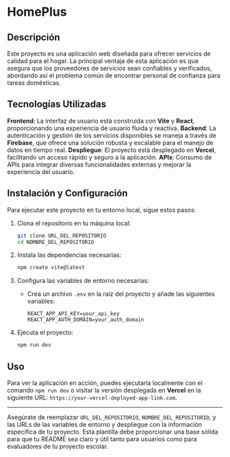 # HomePlus

## Descripción
Este proyecto es una aplicación web diseñada para ofrecer servicios de calidad para el hogar. La principal ventaja de esta aplicación es que asegura que los proveedores de servicios sean confiables y verificados, abordando así el problema común de encontrar personal de confianza para tareas domésticas.

## Tecnologías Utilizadas
**Frontend**: La interfaz de usuario está construida con **Vite** y **React**, proporcionando una experiencia de usuario fluida y reactiva.
**Backend**: La autenticación y gestión de los servicios disponibles se maneja a través de **Firebase**, que ofrece una solución robusta y escalable para el manejo de datos en tiempo real.
**Despliegue**: El proyecto está desplegado en **Vercel**, facilitando un acceso rápido y seguro a la aplicación.
**APIs**: Consumo de APIs para integrar diversas funcionalidades externas y mejorar la experiencia del usuario.

## Instalación y Configuración
Para ejecutar este proyecto en tu entorno local, sigue estos pasos:

1. Clona el repositorio en tu máquina local:
   ```bash
   git clone URL_DEL_REPOSITORIO
   cd NOMBRE_DEL_REPOSITORIO
   ```

2. Instala las dependencias necesarias:
   ```bash
   npm create vite@latest
   ```

3. Configura las variables de entorno necesarias:
   - Crea un archivo `.env` en la raíz del proyecto y añade las siguientes variables:
     ```
     REACT_APP_API_KEY=your_api_key
     REACT_APP_AUTH_DOMAIN=your_auth_domain
     ```

4. Ejecuta el proyecto:
   ```bash
   npm run dev
   ```

## Uso
Para ver la aplicación en acción, puedes ejecutarla localmente con el comando `npm run dev` o visitar la versión desplegada en **Vercel** en la siguiente URL: `https://your-vercel-deployed-app-link.com`.

---

Asegúrate de reemplazar `URL_DEL_REPOSITORIO`, `NOMBRE_DEL_REPOSITORIO`, y las URLs de las variables de entorno y despliegue con la información específica de tu proyecto. Esta plantilla debe proporcionar una base sólida para que tu README sea claro y útil tanto para usuarios como para evaluadores de tu proyecto escolar.
